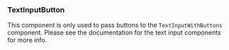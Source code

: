 ### TextInputButton

This component is only used to pass buttons to the `TextInputWithButtons` component. Please see the documentation for the text input components for more info.
